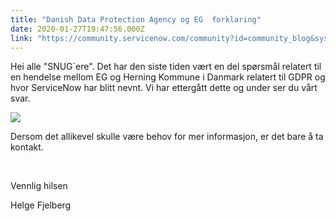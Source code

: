 ```yaml
---
title: "Danish Data Protection Agency og EG  forklaring"
date: 2020-01-27T19:47:56.000Z
link: "https://community.servicenow.com/community?id=community_blog&sys_id=61a8d86edb2e8cd023f4a345ca961939"
---
```

<p>Hei alle &#34;SNUG&#96;ere&#34;. Det har den siste tiden vært en del spørsmål relatert til en hendelse mellom EG og Herning Kommune i Danmark relatert til GDPR og hvor ServiceNow har blitt nevnt. Vi har ettergått dette og under ser du vårt svar.</p>
<p><img src="https://community.servicenow.com/2c78d8eadb2e8cd023f4a345ca96193d.iix" /></p>
<p>Dersom det allikevel skulle være behov for mer informasjon, er det bare å ta kontakt.</p>
<p> </p>
<p>Vennlig hilsen</p>
<p>Helge Fjelberg</p>